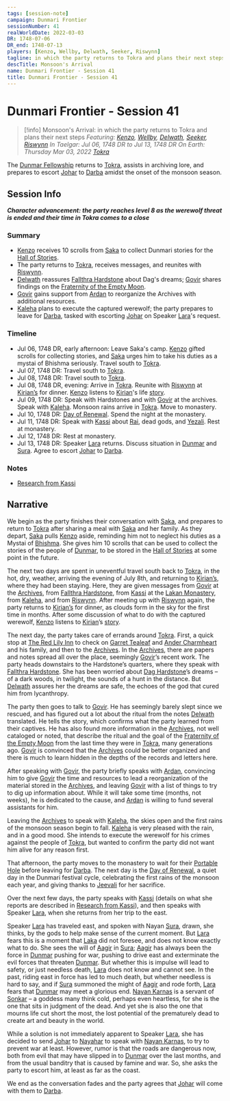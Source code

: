 ```yaml
---
tags: [session-note]
campaign: Dunmari Frontier
sessionNumber: 41
realWorldDate: 2022-03-03
DR: 1748-07-06
DR_end: 1748-07-13
players: [Kenzo, Wellby, Delwath, Seeker, Riswynn]
tagline: in which the party returns to Tokra and plans their next steps
descTitle: Monsoon's Arrival
name: Dunmari Frontier - Session 41
title: Dunmari Frontier - Session 41
---
```

# Dunmari Frontier - Session 41

>[!info] Monsoon's Arrival: in which the party returns to Tokra and plans their next steps
> *Featuring: [Kenzo](<../../../people/pcs/dunmar-fellowship/kenzo.md>), [Wellby](<../../../people/pcs/dunmar-fellowship/wellby.md>), [Delwath](<../../../people/pcs/dunmar-fellowship/delwath.md>), [Seeker](<../../../people/pcs/dunmar-fellowship/seeker.md>), [Riswynn](<../../../people/pcs/dunmar-fellowship/riswynn.md>)*
> *In Taelgar: Jul 06, 1748 DR to Jul 13, 1748 DR*
> *On Earth: Thursday Mar 03, 2022*
> *[Tokra](<../../../gazetteer/greater-dunmar/realms/dunmar/central-dunmar/tokra/tokra.md>)*

The [Dunmar Fellowship](<../../../people/pcs/dunmar-fellowship/dunmar-fellowship.md>) returns to [Tokra](<../../../gazetteer/greater-dunmar/realms/dunmar/central-dunmar/tokra/tokra.md>), assists in archiving lore, and prepares to escort [Johar](<../../../people/dunmari/johar.md>) to [Darba](<../../../gazetteer/greater-dunmar/realms/dunmar/coastal-dunmar/darba/darba.md>) amidst the onset of the monsoon season.

## Session Info

***Character advancement: the party reaches level 8 as the werewolf threat is ended and their time in Tokra comes to a close***
### Summary
- [Kenzo](<../../../people/pcs/dunmar-fellowship/kenzo.md>) receives 10 scrolls from [Saka](<../../../people/dunmari/saka.md>) to collect Dunmari stories for the [Hall of Stories](<../../../gazetteer/greater-dunmar/dunmari-basin/hall-of-stories.md>).
- The party returns to [Tokra](<../../../gazetteer/greater-dunmar/realms/dunmar/central-dunmar/tokra/tokra.md>), receives messages, and reunites with [Riswynn](<../../../people/pcs/dunmar-fellowship/riswynn.md>).
- [Delwath](<../../../people/pcs/dunmar-fellowship/delwath.md>) reassures [Fallthra Hardstone](<../../../people/dwarves/fallthra-hardstone.md>) about Dag's dreams; [Govir](<../../../people/dunmari/govir.md>) shares findings on the [Fraternity of the Empty Moon](<../../../groups/fraternity-of-the-empty-moon.md>).
- [Govir](<../../../people/dunmari/govir.md>) gains support from [Ardan](<../../../people/dunmari/ardan.md>) to reorganize the Archives with additional resources.
- [Kaleha](<../../../people/dunmari/kaleha.md>) plans to execute the captured werewolf; the party prepares to leave for [Darba](<../../../gazetteer/greater-dunmar/realms/dunmar/coastal-dunmar/darba/darba.md>), tasked with escorting [Johar](<../../../people/dunmari/johar.md>) on Speaker [Lara](<../../../people/dunmari/lara.md>)'s request.

### Timeline
 - Jul 06, 1748 DR, early afternoon: Leave Saka's camp. [Kenzo](<../../../people/pcs/dunmar-fellowship/kenzo.md>) gifted scrolls for collecting stories, and [Saka](<../../../people/dunmari/saka.md>) urges him to take his duties as a mystai of Bhishma seriously. Travel south to [Tokra](<../../../gazetteer/greater-dunmar/realms/dunmar/central-dunmar/tokra/tokra.md>). 
- Jul 07, 1748 DR: Travel south to [Tokra](<../../../gazetteer/greater-dunmar/realms/dunmar/central-dunmar/tokra/tokra.md>).
- Jul 08, 1748 DR: Travel south to [Tokra](<../../../gazetteer/greater-dunmar/realms/dunmar/central-dunmar/tokra/tokra.md>).
- Jul 08, 1748 DR, evening: Arrive in [Tokra](<../../../gazetteer/greater-dunmar/realms/dunmar/central-dunmar/tokra/tokra.md>). Reunite with [Riswynn](<../../../people/pcs/dunmar-fellowship/riswynn.md>) at [Kirian’s](<../../../gazetteer/greater-dunmar/realms/dunmar/central-dunmar/tokra/kirians.md>) for dinner. [Kenzo](<../../../people/pcs/dunmar-fellowship/kenzo.md>) listens to [Kirian](<../../../people/dunmari/kirian.md>)'s life [story](<../collected-stories/kirian-s-story.md>).
- Jul 09, 1748 DR: Speak with Hardstones and with [Govir](<../../../people/dunmari/govir.md>) at the archives. Speak with [Kaleha](<../../../people/dunmari/kaleha.md>). Monsoon rains arrive in [Tokra](<../../../gazetteer/greater-dunmar/realms/dunmar/central-dunmar/tokra/tokra.md>). Move to monastery.
- Jul 10, 1748 DR: [Day of Renewal](<../../../time/holidays-and-festivals/dunmari-festivals/day-of-renewal.md>). Spend the night at the monastery.
- Jul 11, 1748 DR: Speak with [Kassi](<../../../people/dunmari/kassi.md>) about [Rai](<../../../people/pcs/great-war/rai.md>), dead gods, and [Yezali](<../../../cosmology/gods/tanshi/yezali.md>). Rest at monastery.
- Jul 12, 1748 DR: Rest at monastery.
- Jul 13, 1748 DR: Speaker [Lara](<../../../people/dunmari/lara.md>) returns. Discuss situation in [Dunmar](<../../../gazetteer/greater-dunmar/realms/dunmar/dunmar.md>) and [Sura](<../../../people/dunmari/sura.md>). Agree to escort [Johar](<../../../people/dunmari/johar.md>) to [Darba](<../../../gazetteer/greater-dunmar/realms/dunmar/coastal-dunmar/darba/darba.md>). 

### Notes
- [Research from Kassi](<../letters-and-notes/research-from-kassi.md>)


## Narrative
We begin as the party finishes their conversation with [Saka](<../../../people/dunmari/saka.md>), and prepares to return to [Tokra](<../../../gazetteer/greater-dunmar/realms/dunmar/central-dunmar/tokra/tokra.md>) after sharing a meal with [Saka](<../../../people/dunmari/saka.md>) and her family. As they depart, [Saka](<../../../people/dunmari/saka.md>) pulls [Kenzo](<../../../people/pcs/dunmar-fellowship/kenzo.md>) aside, reminding him not to neglect his duties as a Mystai of [Bhishma](<../../../cosmology/gods/incorporeal-gods/dunmari/bhishma.md>). She gives him 10 scrolls that can be used to collect the stories of the people of [Dunmar](<../../../gazetteer/greater-dunmar/realms/dunmar/dunmar.md>), to be stored in the [Hall of Stories](<../../../gazetteer/greater-dunmar/dunmari-basin/hall-of-stories.md>) at some point in the future. 

The next two days are spent in uneventful travel south back to [Tokra](<../../../gazetteer/greater-dunmar/realms/dunmar/central-dunmar/tokra/tokra.md>), in the hot, dry, weather, arriving the evening of July 8th, and returning to [Kirian’s](<../../../gazetteer/greater-dunmar/realms/dunmar/central-dunmar/tokra/kirians.md>), where they had been staying. Here, they are given messages from [Govir](<../../../people/dunmari/govir.md>) at the [Archives](<../../../gazetteer/greater-dunmar/realms/dunmar/central-dunmar/tokra/archives.md>), from [Fallthra Hardstone](<../../../people/dwarves/fallthra-hardstone.md>), from [Kassi](<../../../people/dunmari/kassi.md>) at the [Lakan Monastery](<../../../gazetteer/greater-dunmar/realms/dunmar/central-dunmar/tokra/lakan-monastery.md>), from [Kaleha](<../../../people/dunmari/kaleha.md>), and from [Riswynn](<../../../people/pcs/dunmar-fellowship/riswynn.md>). After meeting up with [Riswynn](<../../../people/pcs/dunmar-fellowship/riswynn.md>) again, the party returns to [Kirian’s](<../../../gazetteer/greater-dunmar/realms/dunmar/central-dunmar/tokra/kirians.md>) for dinner, as clouds form in the sky for the first time in months. After some discussion of what to do with the captured werewolf, [Kenzo](<../../../people/pcs/dunmar-fellowship/kenzo.md>) listens to [Kirian](<../../../people/dunmari/kirian.md>)’s [story](<../collected-stories/kirian-s-story.md>).

The next day, the party takes care of errands around [Tokra](<../../../gazetteer/greater-dunmar/realms/dunmar/central-dunmar/tokra/tokra.md>). First, a quick stop at [The Red Lily Inn](<../../../gazetteer/greater-dunmar/realms/dunmar/central-dunmar/tokra/the-red-lily-inn.md>) to check on [Garret Tealeaf](<../../../people/halflings/garret-tealeaf.md>) and [Ander Charmheart](<../../../people/halflings/ander-charmheart.md>) and his family, and then to the [Archives](<../../../gazetteer/greater-dunmar/realms/dunmar/central-dunmar/tokra/archives.md>). In the [Archives](<../../../gazetteer/greater-dunmar/realms/dunmar/central-dunmar/tokra/archives.md>), there are papers and notes spread all over the place, seemingly [Govir](<../../../people/dunmari/govir.md>)’s recent work. The party heads downstairs to the Hardstone’s quarters, where they speak with [Fallthra Hardstone](<../../../people/dwarves/fallthra-hardstone.md>). She has been worried about [Dag Hardstone](<../../../people/dwarves/dag-hardstone.md>)’s dreams – of a dark woods, in twilight, the sounds of a hunt in the distance. But [Delwath](<../../../people/pcs/dunmar-fellowship/delwath.md>) assures her the dreams are safe, the echoes of the god that cured him from lycanthropy. 

The party then goes to talk to [Govir](<../../../people/dunmari/govir.md>). He has seemingly barely slept since we rescued, and has figured out a lot about the ritual from the notes [Delwath](<../../../people/pcs/dunmar-fellowship/delwath.md>) translated. He tells the story, which confirms what the party learned from their captives. He has also found more information in the [Archives](<../../../gazetteer/greater-dunmar/realms/dunmar/central-dunmar/tokra/archives.md>), not well cataloged or noted, that describe the ritual and the goal of the [Fraternity of the Empty Moon](<../../../groups/fraternity-of-the-empty-moon.md>) from the last time they were in [Tokra](<../../../gazetteer/greater-dunmar/realms/dunmar/central-dunmar/tokra/tokra.md>), many generations ago. [Govir](<../../../people/dunmari/govir.md>) is convinced that the [Archives](<../../../gazetteer/greater-dunmar/realms/dunmar/central-dunmar/tokra/archives.md>) could be better organized and there is much to learn hidden in the depths of the records and letters here. 

After speaking with [Govir](<../../../people/dunmari/govir.md>), the party briefly speaks with [Ardan](<../../../people/dunmari/ardan.md>), convincing him to give [Govir](<../../../people/dunmari/govir.md>) the time and resources to lead a reorganization of the material stored in the [Archives](<../../../gazetteer/greater-dunmar/realms/dunmar/central-dunmar/tokra/archives.md>), and leaving [Govir](<../../../people/dunmari/govir.md>) with a list of things to try to dig up information about. While it will take some time (months, not weeks), he is dedicated to the cause, and [Ardan](<../../../people/dunmari/ardan.md>) is willing to fund several assistants for him. 

Leaving the [Archives](<../../../gazetteer/greater-dunmar/realms/dunmar/central-dunmar/tokra/archives.md>) to speak with [Kaleha](<../../../people/dunmari/kaleha.md>), the skies open and the first rains of the monsoon season begin to fall. [Kaleha](<../../../people/dunmari/kaleha.md>) is very pleased with the rain, and in a good mood. She intends to execute the werewolf for his crimes against the people of [Tokra](<../../../gazetteer/greater-dunmar/realms/dunmar/central-dunmar/tokra/tokra.md>), but wanted to confirm the party did not want him alive for any reason first. 

That afternoon, the party moves to the monastery to wait for their [Portable Hole](<../treasure/treasure-from-tokra/portable-hole.md>) before leaving for [Darba](<../../../gazetteer/greater-dunmar/realms/dunmar/coastal-dunmar/darba/darba.md>). The next day is the [Day of Renewal](<../../../time/holidays-and-festivals/dunmari-festivals/day-of-renewal.md>), a quiet day in the Dunmari festival cycle, celebrating the first rains of the monsoon each year, and giving thanks to [Jeevali](<../../../cosmology/gods/incorporeal-gods/dunmari/jeevali.md>) for her sacrifice. 

Over the next few days, the party speaks with [Kassi](<../../../people/dunmari/kassi.md>) (details on what she reports are described in [Research from Kassi](<../letters-and-notes/research-from-kassi.md>)), and then speaks with Speaker [Lara](<../../../people/dunmari/lara.md>), when she returns from her trip to the east.

Speaker [Lara](<../../../people/dunmari/lara.md>) has traveled east, and spoken with Nayan [Sura](<../../../people/dunmari/sura.md>), drawn, she thinks, by the gods to help make sense of the current moment. But [Lara](<../../../people/dunmari/lara.md>) fears this is a moment that [Laka](<../../../cosmology/gods/incorporeal-gods/dunmari/laka.md>) did not foresee, and does not know exactly what to do. She sees the will of [Aagir](<../../../cosmology/gods/incorporeal-gods/dunmari/aagir.md>) in [Sura](<../../../people/dunmari/sura.md>); [Aagir](<../../../cosmology/gods/incorporeal-gods/dunmari/aagir.md>) has always been the force in [Dunmar](<../../../gazetteer/greater-dunmar/realms/dunmar/dunmar.md>) pushing for war, pushing to drive east and exterminate the evil forces that threaten [Dunmar](<../../../gazetteer/greater-dunmar/realms/dunmar/dunmar.md>). But whether this is impulse will lead to safety, or just needless death, [Lara](<../../../people/dunmari/lara.md>) does not know and cannot see. In the past, riding east in force has led to much death, but whether needless is hard to say, and if [Sura](<../../../people/dunmari/sura.md>) summoned the might of [Aagir](<../../../cosmology/gods/incorporeal-gods/dunmari/aagir.md>) and rode forth, [Lara](<../../../people/dunmari/lara.md>) fears that [Dunmar](<../../../gazetteer/greater-dunmar/realms/dunmar/dunmar.md>) may meet a glorious end. [Nayan Karnas](<../../../people/dunmari/nayan-karnas.md>) is a servant of [Sonkar](<../../../cosmology/gods/incorporeal-gods/dunmari/sonkar.md>) – a goddess many think cold, perhaps even heartless, for she is the one that sits in judgment of the dead. And yet she is also the one that mourns life cut short the most, the lost potential of the prematurely dead to create art and beauty in the world. 

While a solution is not immediately apparent to Speaker [Lara](<../../../people/dunmari/lara.md>), she has decided to send [Johar](<../../../people/dunmari/johar.md>) to [Nayahar](<../../../gazetteer/greater-dunmar/realms/dunmar/western-dunmar/nayahar.md>) to speak with [Nayan Karnas](<../../../people/dunmari/nayan-karnas.md>), to try to prevent war at least. However, rumor is that the roads are dangerous now, both from evil that may have slipped in to [Dunmar](<../../../gazetteer/greater-dunmar/realms/dunmar/dunmar.md>) over the last months, and from the usual banditry that is caused by famine and war. So, she asks the party to escort him, at least as far as the coast. 

We end as the conversation fades and the party agrees that [Johar](<../../../people/dunmari/johar.md>) will come with them to [Darba](<../../../gazetteer/greater-dunmar/realms/dunmar/coastal-dunmar/darba/darba.md>).
